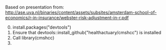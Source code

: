 Based on presentation from:
http://ase.uva.nl/binaries/content/assets/subsites/amsterdam-school-of-economics/r-in-insurance/webster-risk-adjustment-in-r.pdf

0) install.packages("devtools")
1) Ensure that  devtools::install_github("healthactuary/cmshcc") is installed
2) Call library(cmshcc)
3) 